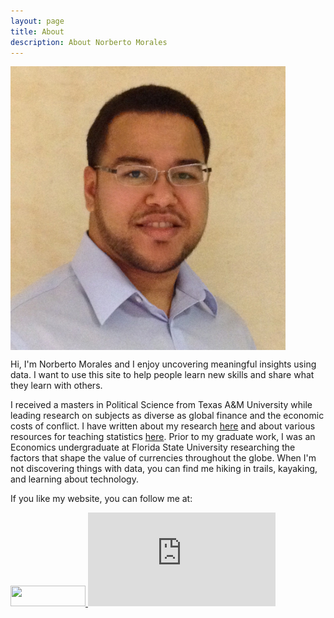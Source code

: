 ```yaml
---
layout: page
title: About
description: About Norberto Morales
---
```


<p>
<img src="/assets/me.jpg" style="width: 440px;" align="middle"/>
</p>

Hi, I'm Norberto Morales and I enjoy uncovering meaningful insights using data. I want to use this site to help 
people learn new skills and share what they learn with others. 

I received a masters in Political Science from Texas A&M University while leading research on subjects as diverse as global finance and the economic costs of conflict. I have written about 
my research [here]() and about various resources for teaching statistics [here](http://www.norbertormorales.com/stata-workshops/). Prior to my graduate work, I was an Economics undergraduate at Florida State
University researching the factors that shape the value of currencies throughout the globe. When I'm not discovering things with data, you can
find me hiking in trails, kayaking, and learning about technology. 

If you like my website, you can follow me at:

<div class="contact">
<p>

<a href="http://www.linkedin.com/in/norbertomorales">
<img src="https://static.licdn.com/scds/common/u/img/webpromo/btn_viewmy_120x33.png" width="120" height="33" border="0" frameborder="0" scrolling="0" style="border:none; overflow:hidden;" allowTransparency="true">
</a>

<iframe src="https://ghbtns.com/github-btn.html?user=moralesn&type=follow&count=true" frameborder="0" scrolling="0" style="border:none; overflow:hidden;" allowTransparency="true" ></iframe>

</p>
</div>

